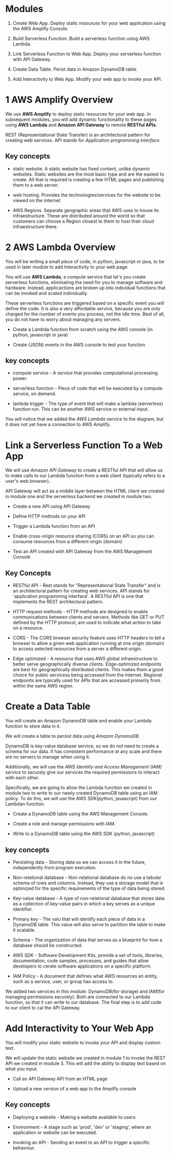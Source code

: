 # Modules

1. Create Web App. Deploy static resources for your web application using the AWS Amplify Console.

2. Build Serverless Function. Build a serverless function using AWS Lambda.

3. Link Serverless Function to Web App. Deploy your serverless function with API Gateway.

4. Create Data Table. Perist data in Amazon DynamoDB table.

5. Add Interactivity to Web App. Modify your web app to invoke your API.

# 1 AWS Amplify Overview

We use **AWS Amplify** to deploy static resources for your web app. In subsequent modules, you will add dynamic functionality to these pages using **AWS Lambda** and **Amazon API Gateway** to remote **RESTful APIs**.

REST (Representational State Transfer) is an architectural pattern for creating web services. API stands for _Application programming interface_.

## Key concepts

- static website. A static website has fixed content, unlike dynamic websites. Static websites are the most basic type and are the easiest to create. All that is required is creating a few HTML pages and publishing them to a web server.

- web hosting. Provides the technologies/services for the website to be viewed on the internet.

- AWS Regions. Separate geographic areas that AWS uses to house its infraestructure. These are distributed around the world so that customers can choose a Region closest to them to host their cloud infraestructure there.

# 2 AWS Lambda Overview

You will be writing a small piece of code, in python, javascript or java, to be used in later module to add Interactivity to your web page.

You will use **AWS Lambda**, a compute service that let's you create serverless functions, eliminating the need for you to manage software and hardware. Instead, applicactions are broken up into individual functions that can be invoked and scaled individually.

These serverless functions are triggered based on a specific event you will define the code. It is also a very affordable service, because you are only charged for the number of events you process, not the idle time. Best of all, you do not have to worry about managing any servers.

- Create a Lambda function from scratch using the AWS console (in python, javascript or java)

- Create (JSON) events in the AWS console to test your function

## key concepts

- compute service - A service that provides computational processing power.

- serverless function - Piece of code that will be executed by a compute service, on demand.

- lambda trigger - The type of event that will make a lambda (serverless) function run. This can be another AWS service or external input.

You will notice that we added the _AWS Lambda_ service to the diagram, but it does not yet have a connection to AWS Amplify.

# Link a Serverless Function To a Web App

We will use _Amazon API Gateway_ to create a RESTful API that will allow us to make calls to our Lambda function from a web client (typically refers to a user's web browser).

API Gateway will act as a middle layer between the HTML client we created in module one and the serverless backend we created in module two.

- Create a new API using API Gateway

- Define HTTP methods on your API

- Trigger a Lambda function from an API

- Enable cross-origin resource sharing (CORS) on an API so you can consume resources from a different origin (domain)

- Test an API created with API Gateway from the AWS Management Console

## Key Concepts

- RESTful API - Rest stands for "Representational State Transfer" and is an architectural pattern for creating web services. API stands for 'application programming interface'. A RESTful API is one that implements the REST architectural pattern.

- HTTP request methods - HTTP methods are designed to enable communications between clients and servers. Methods like GET or PUT defined by the HTTP protocol, are used to indicate what action to take on a resource.

- CORS - The CORS browser security feature uses HTTP headers to tell a browser to allow a given web application running at one origin (domain) to access selected resources from a server a different origin.

- Edge optimized - A resource that uses AWS global infraestructure to better serve geographically diverse clients. Edge-optimized endpoints are best for geographically distributed clients. This makes them a good choice for public servicess being accessed from the internet. Regional endpoints are typically used for APIs that are accessed primarily from within the same AWS region.

# Create a Data Table

You will create an Amazon DynamoDB table and enable your Lambda function to store data in it.

We will create a table to persist data using _Amazon DynamoDB_.

DynamoDB is key-value database service, so we do not need to create a schema for our data. It has consistent performance at any scale and there are no servers to manage when using it.

Additionally, we will use the _AWS Identiity and Access Management (IAM) service_ to securely give our services the required permissions to interact with each other.

Specifically, we are going to allow the Lambda function we created in module two to write to our newly created DynamoDB table using an IAM policy. To do this, we will use the AWS SDK(python, javascript) from our Lambdan function.

- Create a DynamoDB table using the AWS Management Console.

- Create a role and manage permissions with IAM.

- Write to a DynamoDB table using the AWS SDK (python, javascript)

## key concepts

- Persisting data - Storing data so we can access it in the future, independently from program execution.

- Non-relational database - Non-relational database do no use a tabular schema of rows and columns. Instead, they use a storage model that is optimized for the specific requirements of the type of data being stored.

- Key-value database - A type of non-relational database that stores data as a collection of key-value pairs in which a key serves as a unique identifier.

- Primary key - The valu that will identify each piece of data in a DynamoDB table. This value will also serve to partition the table to make it scalable.

- Schema - The organization of data that serves as a blueprint for how a database should be constructed.

- AWS SDK - Software Development Kits, provide a set of tools, libraries, documentation, code samples, processes, and guides that allow developers to cerate software applications on a specific platform.

- IAM Policy - A document that defines what AWS resources an entity, such as a service, user, or group has access to.

We added two services in this module: DynamoDB(for storage) and IAM(for managing permissions securely). Both are connected to our Lambda function, so that it can write to our database. The final step is to add code to our client to cal the API Gateway.

# Add Interactivity to Your Web App

You will modify your static website to invoke your API and display custom text. 

We will update the static website we created in module 1 to invoke the REST API we created in module 3. This will add the ability to display text based on what you input. 

- Call an API Gateway API from an HTML page 

- Upload a new version of a web app to the Amplify console

## Key concepts

- Deploying a website - Making a website available to users.

- Environment - A stage such as 'prod', 'dev' or 'staging', where an application or website can be executed. 

- Invoking an API - Sending an event to an API to trigger a specific behaviour. 


